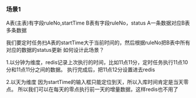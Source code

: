 ### 场景1
  A表(主表)有字段ruleNo,startTime
  B表有字段ruleNo，status
  A一条数据对应B表多条数据

  我们要定时任务扫A表的startTime大于当前时间的，然后根据ruleNo把B表中所有对应的数据的status更新
  如何设计此场景？

  1.以分钟为维度，redis记录上次执行的时间，比如11点11分，定时任务执行11点10分和11点11分之间的数据。
    执行完成后，把11点12分设置进去redis

  2.以天为维度
    因为startTime的输入框只能定位到天，所以入库时间肯定是当天零点。
    所以我们可以在每天的零点执行前一天的增量数据，这样redis也不用了

